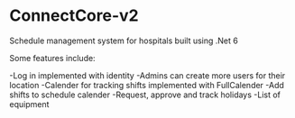 # ConnectCore-v2
 
Schedule management system for hospitals built using .Net 6

Some features include:

-Log in implemented with identity
-Admins can create more users for their location
-Calender for tracking shifts implemented with FullCalender
-Add shifts to schedule calender
-Request, approve and track holidays
-List of equipment
